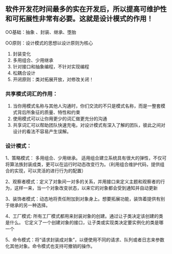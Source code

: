 ## 软件开发花时间最多的实在开发后，所以提高可维护性和可拓展性非常有必要。这就是设计模式的作用！



OO基础：抽象 、封装、继承、堕胎

OO原则：设计模式的思想以设计原则为核心

1. 封装变化
2. 多用组合、少用继承
3. 针对接口和抽象编程，不针对实现编程
4. 松耦合设计
5. 开闭原则：类对拓展开放，对修改关闭！

 

### 共享模式词汇的作用：

1. 当你用模式名称与其他人沟通时，你们交流的不只是模式名称，而是一整套模式背后所象征的质量、特性和约束
2. 使用模式可以让你用更少的词汇做更充分的沟通
3. 共享词汇可以帮助团队快速充电，对设计模式有深入了解的团队，彼此之间对设计的看法不容易产生误解。

### 设计模式：

1、策略模式： 多用组合、少用继承。 适用组合建立系统具有很大的弹性，不仅可将算法族封装成类，更可以在运行时动态改变行为。（利用组合维护代码，提供组合的实现，可以灵活的进行行为的配置）

2、观察者模式：定义了对象间一对多的关系，并用接口来定义主题和观察者的行为，这样一来，当一个对象改变状态，以来它的对象都会受到通知并自动更新

3、装饰者模式：动态地将责任附加到对象身上。想要拓展功能，装饰着提供有别于继承的另一种选择。

4、工厂模式: 所有工厂模式都用来封装对象的创建。通过让子类决定该创建的类是什么。 它定义了一个创建对象的接口，让子类或实现类决定要实例化的类是哪一个

5、命令模式：将“请求封装成对象”，以便使用不同的请求、队列或者日志来参数化其他对象。命令模式也支持可撤销的操作。